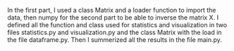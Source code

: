 In the first part, I used a class Matrix and a loader function to import the data, then numpy for the second part to be able to inverse the matrix X.
I defined all the function and class used for statistics and visualization in two files statistics.py and visualization.py and the class Matrix with the load in the file dataframe.py.
Then I summerized all the results in the file main.py.